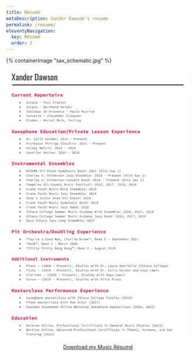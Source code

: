 ```yaml
---
title: Résumé
metaDescription: Xander Dawson's resume
permalink: /resume/
eleventyNavigation:
  key: Résumé
  order: 2
---
```


<section class="section">
    {% containerImage "sax_schematic.jpg" %}
    <article class="content" style="text-align: center; top: -50vh; margin-bottom: -50vh; background: transparent">

<a href="/static/pdf/music_resume.pdf"><img src="/static/pdf/resume.png" style="max-width: 100%; border-radius: 10px"></a>
<br />
<a href="/static/pdf/music_resume.pdf" class="button">Download my Music Résumé</a>
